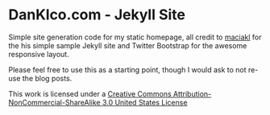 DanKlco.com - Jekyll Site
===

Simple site generation code for my static homepage, all credit to 
[maciakl](https://github.com/maciakl) for the his simple sample Jekyll site and
Twitter Bootstrap for the awesome responsive layout.

Please feel free to use this as a starting point, though I would ask to not re-use the blog posts.

This work is licensed under a [Creative Commons Attribution-NonCommercial-ShareAlike 3.0 United States License](http://creativecommons.org/licenses/by-nc-sa/3.0/us/deed.en_US)
